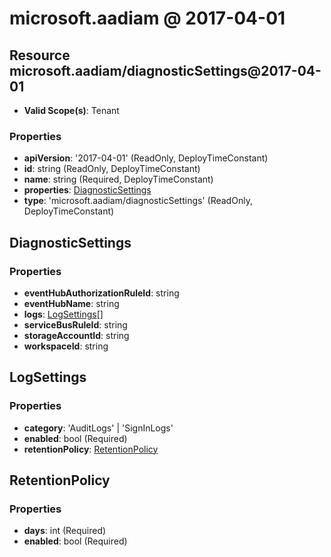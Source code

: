 # microsoft.aadiam @ 2017-04-01

## Resource microsoft.aadiam/diagnosticSettings@2017-04-01
* **Valid Scope(s)**: Tenant
### Properties
* **apiVersion**: '2017-04-01' (ReadOnly, DeployTimeConstant)
* **id**: string (ReadOnly, DeployTimeConstant)
* **name**: string (Required, DeployTimeConstant)
* **properties**: [DiagnosticSettings](#diagnosticsettings)
* **type**: 'microsoft.aadiam/diagnosticSettings' (ReadOnly, DeployTimeConstant)

## DiagnosticSettings
### Properties
* **eventHubAuthorizationRuleId**: string
* **eventHubName**: string
* **logs**: [LogSettings](#logsettings)[]
* **serviceBusRuleId**: string
* **storageAccountId**: string
* **workspaceId**: string

## LogSettings
### Properties
* **category**: 'AuditLogs' | 'SignInLogs'
* **enabled**: bool (Required)
* **retentionPolicy**: [RetentionPolicy](#retentionpolicy)

## RetentionPolicy
### Properties
* **days**: int (Required)
* **enabled**: bool (Required)

